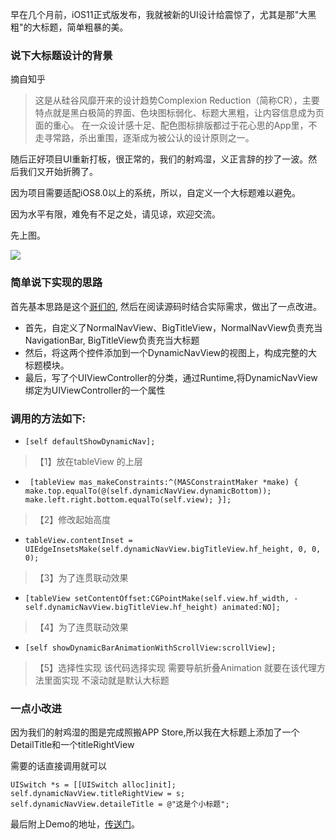 早在几个月前，iOS11正式版发布，我就被新的UI设计给震惊了，尤其是那"大黑粗"的大标题，简单粗暴的美。
### 说下大标题设计的背景
摘自知乎
>这是从硅谷风靡开来的设计趋势Complexion Reduction（简称CR），主要特点就是黑白极简的界面、色块图标弱化、标题大黑粗，让内容信息成为页面的重心。
>在一众设计感十足、配色图标排版都过于花心思的App里，不走寻常路，杀出重围，逐渐成为被公认的设计原则之一。

随后正好项目UI重新打板，很正常的，我们的射鸡湿，义正言辞的抄了一波。然后我们又开始折腾了。

因为项目需要适配iOS8.0以上的系统，所以，自定义一个大标题难以避免。

因为水平有限，难免有不足之处，请见谅，欢迎交流。

先上图。

![](http://ozc9ykayb.bkt.clouddn.com/18-1-16/47396014.jpg)

### 简单说下实现的思路
首先基本思路是这个[哥们的](http://www.cnblogs.com/someonelikeyou/p/7353872.html),
然后在阅读源码时结合实际需求，做出了一点改进。

- 首先，自定义了NormalNavView、BigTitleView，NormalNavView负责充当NavigationBar, BigTitleView负责充当大标题
- 然后，将这两个控件添加到一个DynamicNavView的视图上，构成完整的大标题模块。
- 最后，写了个UIViewController的分类，通过Runtime,将DynamicNavView绑定为UIViewController的一个属性

### 调用的方法如下:
* ` [self defaultShowDynamicNav]; `
> 【1】放在tableView 的上层

* ` [tableView mas_makeConstraints:^(MASConstraintMaker *make) {
make.top.equalTo(@(self.dynamicNavView.dynamicBottom));             make.left.right.bottom.equalTo(self.view);
}];`
>【2】修改起始高度

*  `tableView.contentInset = UIEdgeInsetsMake(self.dynamicNavView.bigTitleView.hf_height, 0, 0, 0);`
> 【3】为了连贯联动效果

*  `[tableView setContentOffset:CGPointMake(self.view.hf_width, - self.dynamicNavView.bigTitleView.hf_height) animated:NO];`
>【4】为了连贯联动效果

* `[self showDynamicBarAnimationWithScrollView:scrollView]; `
>【5】选择性实现 该代码选择实现 需要导航折叠Animation 就要在该代理方法里面实现 不滚动就是默认大标题

###   一点小改进
因为我们的射鸡湿的图是完成照搬APP Store,所以我在大标题上添加了一个DetailTitle和一个titleRightView

需要的话直接调用就可以

    UISwitch *s = [[UISwitch alloc]init];
    self.dynamicNavView.titleRightView = s;
    self.dynamicNavView.detaileTitle = @"这是个小标题";

最后附上Demo的地址，[传送门](https://github.com/BigPoro/LargeTitle)。
